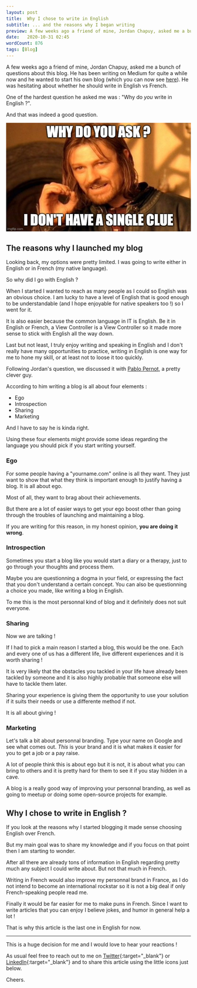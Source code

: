 ```yaml
---
layout: post
title:  Why I chose to write in English
subtitle: ... and the reasons why I began writing
preview: A few weeks ago a friend of mine, Jordan Chapuy, asked me a bunch of questions about this blog. He has been writing on Medium for quite a while now and he wanted to start his own blog. He was hesitating about whether he should write in English vs French.
date:   2020-10-31 02:45
wordCount: 876
tags: [Blog]
--- 
```


A few weeks ago a friend of mine, Jordan Chapuy, asked me a bunch of questions about this blog. He has been writing on Medium for quite a while now and he wanted to start his own blog (which you can now see [here](https://jordanchapuy.com)). He was hesitating about whether he should write in English vs French.

One of the hardest question he asked me was : "Why do _you_ write in English ?".

And that was indeed a good question.

![Why do you ask ?](/images/no-clue.jpg)

## The reasons why I launched my blog

Looking back, my options were pretty limited. I was going to write either in English or in French (my native language).

So why did I go with English ?

When I started I wanted to reach as many people as I could so English was an obvious choice. I am lucky to have a level of English that is good enough to be understandable (and I hope enjoyable for native speakers too !) so I went for it.

It is also easier because the common language in IT is English. Be it in English or French, a View Controller is a View Controller so it made more sense to stick with English all the way down.

Last but not least, I truly enjoy writing and speaking in English and I don't really have many opportunities to practice, writing in English is one way for me to hone my skill, or at least not to loose it too quickly.

Following Jordan's question, we discussed it with [Pablo Pernot](https://pablopernot.fr), a pretty clever guy.

According to him writing a blog is all about four elements :

- Ego
- Introspection
- Sharing
- Marketing

And I have to say he is kinda right.

Using these four elements might provide some ideas regarding the language you should pick if you start writing yourself.

### Ego

For some people having a "yourname.com" online is all they want. They just want to show that what they think is important enough to justify having a blog. It is all about ego.

Most of all, they want to brag about their achievements.

But there are a lot of easier ways to get your ego boost other than going through the troubles of launching and maintaining a blog.

If you are writing for this reason, in my honest opinion, __you are doing it wrong__.

### Introspection

Sometimes you start a blog like you would start a diary or a therapy, just to go through your thoughts and process them.

Maybe you are questionning a dogma in your field, or expressing the fact that you don't understand a certain concept. You can also be questionning a choice you made, like writing a blog in English.

To me this is the most personnal kind of blog and it definitely does not suit everyone.

### Sharing

Now we are talking ! 

If I had to pick a main reason I started a blog, this would be the one. Each and every one of us has a different life, live different experiences and it is worth sharing !

It is very likely that the obstacles you tackled in your life have already been tackled by someone and it is also highly probable that someone else will have to tackle them later.

Sharing your experience is giving them the opportunity to use your solution if it suits their needs or use a differente method if not.

It is all about giving !

### Marketing

Let's talk a bit about personnal branding. Type your name on Google and see what comes out. *This* is your brand and it is what makes it easier for you to get a job or a pay raise.

A lot of people think this is about ego but it is not, it is about what you can bring to others and it is pretty hard for them to see it if you stay hidden in a cave.

A blog is a really good way of improving your personnal branding, as well as going to meetup or doing some open-source projects for example.

## Why I chose to write in English ?

If you look at the reasons why I started blogging it made sense choosing English over French.

But my main goal was to share my knowledge and if you focus on that point then I am starting to wonder.

After all there are already tons of information in English regarding pretty much any subject I could write about. But not that much in French.

Writing in French would also improve my personnal brand in France, as I do not intend to become an international rockstar so it is not a big deal if only French-speaking people read me.

Finally it would be far easier for me to make puns in French. Since I want to write articles that you can enjoy I believe jokes, and humor in general help a lot !

That is why this article is the last one in English for now.

 ---
 
 This is a huge decision for me and I would love to hear your reactions ! 
 
 As usual feel free to reach out to me on [Twitter](https://twitter.com/YoanSmit){:target="_blank"} or [LinkedIn](https://www.linkedin.com/in/yoan-smit/){:target="_blank"} and to share this article using the little icons just below.

Cheers.

